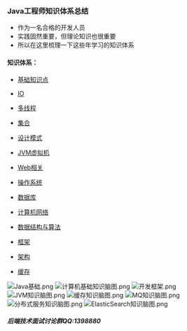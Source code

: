 ### Java工程师知识体系总结


- 作为一名合格的开发人员
- 实践固然重要，但理论知识也很重要
- 所以在这里梳理一下这些年学习的知识体系

#### 知识体系：


- [基础知识点](https://github.com/valarchie/java_technology_summary/blob/master/%E5%9F%BA%E7%A1%80%E7%9F%A5%E8%AF%86%E7%82%B9.md)  

- [IO](https://github.com/valarchie/java_technology_summary/blob/master/IO.md)
 
- [多线程](https://github.com/valarchie/java_technology_summary/blob/master/%E5%A4%9A%E7%BA%BF%E7%A8%8B.md)

- [集合](https://github.com/valarchie/java_technology_summary/blob/master/%E9%9B%86%E5%90%88.md)

- [设计模式](https://github.com/valarchie/java_technology_summary/blob/master/%E8%AE%BE%E8%AE%A1%E6%A8%A1%E5%BC%8F.md)

- [JVM虚拟机](https://github.com/valarchie/java_technology_summary/blob/master/JVM%E8%99%9A%E6%8B%9F%E6%9C%BA.md)

- [Web相关](https://github.com/valarchie/java_technology_summary/blob/master/Web%E7%9B%B8%E5%85%B3.md)

- [操作系统](https://github.com/valarchie/java_technology_summary/blob/master/%E6%93%8D%E4%BD%9C%E7%B3%BB%E7%BB%9F.md)

- [数据库](https://github.com/valarchie/java_technology_summary/blob/master/%E6%95%B0%E6%8D%AE%E5%BA%93.md)

- [计算机网络](https://github.com/valarchie/java_technology_summary/blob/master/%E8%AE%A1%E7%AE%97%E6%9C%BA%E7%BD%91%E7%BB%9C.md)

- [数据结构与算法](https://github.com/valarchie/java_technology_summary/blob/master/%E6%95%B0%E6%8D%AE%E7%BB%93%E6%9E%84%E4%B8%8E%E7%AE%97%E6%B3%95.md)

- [框架](https://github.com/valarchie/java_technology_summary/blob/master/%E6%A1%86%E6%9E%B6.md)

- [架构](https://github.com/valarchie/java_technology_summary/blob/master/%E6%9E%B6%E6%9E%84.md)
  
- [缓存](https://github.com/valarchie/java_technology_summary/blob/master/NoSql%E7%BC%93%E5%AD%98.md)


![Java基础.png](http://assets.processon.com/chart_image/5e8349dfe4b08dc0c3e29c89.png)
![计算机基础知识脑图.png](https://img.hacpai.com/file/2020/04/计算机基础知识脑图-84dba96c.png)
![开发框架.png](https://img.hacpai.com/file/2020/04/开发框架-84c50e1a.png)
![JVM知识脑图.png](https://img.hacpai.com/file/2020/04/JVM知识脑图-849b139c.png)
![缓存知识脑图.png](https://img.hacpai.com/file/2020/04/缓存知识脑图-c3b30221.png)
![MQ知识脑图.png](https://img.hacpai.com/file/2020/04/MQ知识脑图-213d603e.png)
![分布式服务知识脑图.png](https://img.hacpai.com/file/2020/04/分布式服务知识脑图-736fb6f6.png)
![ElasticSearch知识脑图.png](https://img.hacpai.com/file/2020/04/ElasticSearch知识脑图-3a73fc50.png)


##### 后端技术面试讨论群QQ:1398880
